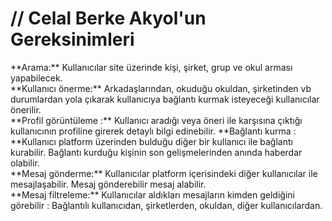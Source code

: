 <h1>// Celal Berke Akyol'un Gereksinimleri</h1>
**Arama:** Kullanıcılar site üzerinde kişi, şirket, grup ve okul arması yapabilecek. 
<br>
**Kullanıcı önerme:** Arkadaşlarından, okuduğu okuldan, şirketinden vb durumlardan yola çıkarak kullanıcıya bağlantı kurmak isteyeceği kullanıcılar önerilir.
<br>
**Profil görüntüleme :** Kullanıcı aradığı veya öneri ile karşısına çıktığı kullanıcının profiline girerek detaylı bilgi edinebilir. 
**Bağlantı kurma : **Kullanıcı platform üzerinden bulduğu diğer bir kullanıcı ile bağlantı kurabilir. Bağlantı kurduğu kişinin son gelişmelerinden anında haberdar olabilir. 
<br>
**Mesaj gönderme:** Kullanıcılar platform içerisindeki diğer kullanıcılar ile mesajlaşabilir. Mesaj gönderebilir mesaj alabilir.
<br>
**Mesaj filtreleme:** Kullanıcılar aldıkları mesajların kimden geldiğini görebilir : Bağlantılı kullanıcıdan, şirketlerden, okuldan, diğer kullanıcılardan.
